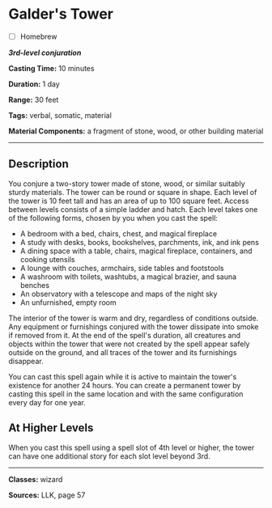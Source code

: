 # Galder's Tower

- [ ] Homebrew

***3rd-level conjuration***

**Casting Time:** 10 minutes

**Duration:** 1 day

**Range:** 30 feet

**Tags:** verbal, somatic, material

**Material Components:** a fragment of stone, wood, or other building material

---

## Description
You conjure a two-story tower made of stone, wood, or similar suitably sturdy materials. The tower can be round or square in shape. Each level of the tower is 10 feet tall and has an area of up to 100 square feet. Access between levels consists of a simple ladder and hatch. Each level takes one of the following forms, chosen by you when you cast the spell:
- A bedroom with a bed, chairs, chest, and magical fireplace
- A study with desks, books, bookshelves, parchments, ink, and ink pens
- A dining space with a table, chairs, magical fireplace, containers, and cooking utensils
- A lounge with couches, armchairs, side tables and footstools
- A washroom with toilets, washtubs, a magical brazier, and sauna benches
- An observatory with a telescope and maps of the night sky
- An unfurnished, empty room

The interior of the tower is warm and dry, regardless of conditions outside. Any equipment or furnishings conjured with the tower dissipate into smoke if removed from it. At the end of the spell's duration, all creatures and objects within the tower that were not created by the spell appear safely outside on the ground, and all traces of the tower and its furnishings disappear.

You can cast this spell again while it is active to maintain the tower's existence for another 24 hours. You can create a permanent tower by casting this spell in the same location and with the same configuration every day for one year.

## At Higher Levels
When you cast this spell using a spell slot of 4th level or higher, the tower can have one additional story for each slot level beyond 3rd.

---

**Classes:** wizard

**Sources:** LLK, page 57
